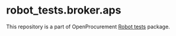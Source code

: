 # robot_tests.broker.aps

This repository is a part of OpenProcurement [Robot tests] package.

[Robot tests]: https://github.com/openprocurement/robot_tests
